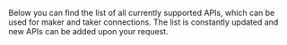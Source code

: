 Below you can find the list of all currently supported APIs, which can be used for maker and taker connections. The list is constantly updated and new APIs can be added upon your request.
